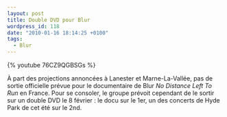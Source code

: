```yaml
---
layout: post
title: Double DVD pour Blur
wordpress_id: 118
date: "2010-01-16 18:14:25 +0100"
tags:
  - Blur
---
```


{% youtube 76CZ9QGBSGs %}

À part des projections annoncées à Lanester et Marne-La-Vallée, pas de sortie
officielle prévue pour le documentaire de Blur _No Distance Left To Run_ en
France. Pour se consoler, le groupe prévoit cependant de le sortir sur un double
DVD le 8 février : le docu sur le 1er, un des concerts de Hyde Park de cet été
sur le 2nd.
